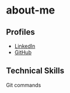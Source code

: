 # about-me

## Profiles
* [LinkedIn](www.linkedin.com/in/mvrcusj)
* [GitHub](https://github.com/Mvrcusj)

## Technical Skills
Git commands
